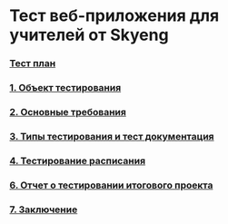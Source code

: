 # Тест веб-приложения для учителей от Skyeng

### [Тест план](https://github.com/ELvovo7/-Coursework-4-diploma-Skypro-/blob/main/docs/Тест%20план.md)

### [1. Объект тестирования](https://github.com/ELvovo7/-Coursework-4-diploma-Skypro-/blob/main/docs/Объект%20тестирования.md)

### [2. Основные требования](https://github.com/ELvovo7/-Coursework-4-diploma-Skypro-/blob/main/docs/Основные%20требования.md)

### [3. Типы тестирования и тест документация](https://github.com/ELvovo7/-Coursework-4-diploma-Skypro-/blob/main/docs/Типы%20тестирования%20и%20тест%20документация.md)

### [4. Тестирование расписания](https://github.com/ELvovo7/-Coursework-4-diploma-Skypro-/blob/main/docs/Тестирование%20расписания.md)

### [6. Отчет о тестировании итогового проекта](https://github.com/ELvovo7/-Coursework-4-diploma-Skypro-/blob/main/docs/Отчет%20о%20тестировании%20итогового%20проекта.md)

### [7. Заключение](https://github.com/ELvovo7/-Coursework-4-diploma-Skypro-/blob/main/docs/Заключение.md)
